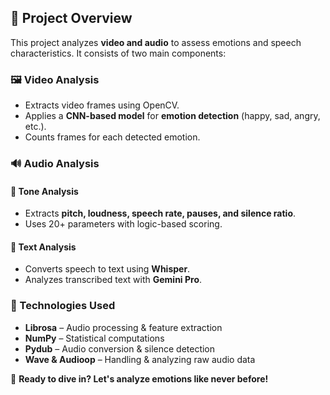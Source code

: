 ## 🎯 Project Overview  

This project analyzes **video and audio** to assess emotions and speech characteristics. It consists of two main components:  

### 🖼️ Video Analysis  
- Extracts video frames using OpenCV.  
- Applies a **CNN-based model** for **emotion detection** (happy, sad, angry, etc.).  
- Counts frames for each detected emotion.  

### 🔊 Audio Analysis  
#### 🎵 Tone Analysis  
- Extracts **pitch, loudness, speech rate, pauses, and silence ratio**.  
- Uses 20+ parameters with logic-based scoring.  

#### 📝 Text Analysis  
- Converts speech to text using **Whisper**.  
- Analyzes transcribed text with **Gemini Pro**.  

### 📌 Technologies Used  
- **Librosa** – Audio processing & feature extraction  
- **NumPy** – Statistical computations  
- **Pydub** – Audio conversion & silence detection  
- **Wave & Audioop** – Handling & analyzing raw audio data  

🚀 **Ready to dive in? Let's analyze emotions like never before!**
